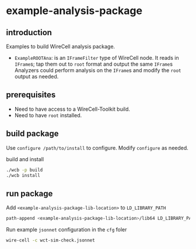 # example-analysis-package

## introduction
Examples to build WireCell analysis package.

 - `ExampleROOTAna`: is an `IFrameFilter` type of WireCell node.
It reads in `IFrame`s; tap them out to `root` format and output the same `IFrame`s
Analyzers could perform analysis on the `IFrame`s and modify the `root` output as needed.

## prerequisites
 - Need to have access to a WireCell-Toolkit build.
 - Need to have `root` installed.

## build package

Use `configure /path/to/install` to configure. Modify `configure` as needed.

build and install
```bash
./wcb -p build
./wcb install
```

## run package

Add `<example-analysis-package-lib-location>` to `LD_LIBRARY_PATH`
```bash
path-append <example-analysis-package-lib-location>/lib64 LD_LIBRARY_PATH
```
Run example `jsonnet` configuration in the `cfg` foler
```bash
wire-cell -c wct-sim-check.jsonnet
```


